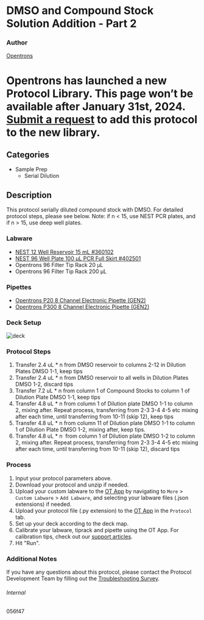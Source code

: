 # DMSO and Compound Stock Solution Addition - Part 2


### Author
[Opentrons](https://opentrons.com/)



# Opentrons has launched a new Protocol Library. This page won’t be available after January 31st, 2024. [Submit a request](https://docs.google.com/forms/d/e/1FAIpQLSdYYp9QCKow4nn0KlCVsMS3HX0eJ0N9O7-erajKvcpT0lWbSg/viewform) to add this protocol to the new library.

## Categories
* Sample Prep
	* Serial Dilution


## Description
This protocol serially diluted compound stock with DMSO. For detailed protocol steps, please see below. Note: if n < 15, use NEST PCR plates, and if n > 15, use deep well plates. 


### Labware
* [NEST 12 Well Reservoir 15 mL #360102](http://www.cell-nest.com/page94?_l=en&product_id=102)
* [NEST 96 Well Plate 100 µL PCR Full Skirt #402501](http://www.cell-nest.com/page94?_l=en&product_id=97&product_category=96)
* Opentrons 96 Filter Tip Rack 20 µL
* Opentrons 96 Filter Tip Rack 200 µL


### Pipettes
* [Opentrons P20 8 Channel Electronic Pipette (GEN2)](https://shop.opentrons.com/8-channel-electronic-pipette/)
* [Opentrons P300 8 Channel Electronic Pipette (GEN2)](https://shop.opentrons.com/8-channel-electronic-pipette/)


### Deck Setup
![deck](https://opentrons-protocol-library-website.s3.amazonaws.com/custom-README-images/056f47/Screen+Shot+2023-04-24+at+3.42.36+PM.png)



### Protocol Steps
1. Transfer 2.4 uL * n from DMSO reservoir to columns 2-12 in Dilution Plates DMSO 1-1, keep tips
2. Transfer 2.4 uL * n from DMSO reservoir to all wells in Dilution Plates DMSO 1-2, discard tips
3. Transfer 7.2 uL * n from column 1 of Compound Stocks to column 1 of Dilution Plate DMSO 1-1, keep tips
4. Transfer 4.8 uL * n from column 1 of Dilution plate DMSO 1-1 to column 2, mixing after. Repeat process, transferring from 2-3 3-4 4-5 etc mixing after each time, until transferring from 10-11 (skip 12), keep tips
5. Transfer 4.8 uL * n from column 11 of Dilution plate DMSO 1-1 to column 1 of Dilution Plate DMSO 1-2, mixing after, keep tips.
6. Transfer 4.8 uL * n  from column 1 of Dilution plate DMSO 1-2 to column 2, mixing after. Repeat process, transferring from 2-3 3-4 4-5 etc mixing after each time, until transferring from 10-11 (skip 12), discard tips



### Process
1. Input your protocol parameters above.
2. Download your protocol and unzip if needed.
3. Upload your custom labware to the [OT App](https://opentrons.com/ot-app) by navigating to `More` > `Custom Labware` > `Add Labware`, and selecting your labware files (.json extensions) if needed.
4. Upload your protocol file (.py extension) to the [OT App](https://opentrons.com/ot-app) in the `Protocol` tab.
5. Set up your deck according to the deck map.
6. Calibrate your labware, tiprack and pipette using the OT App. For calibration tips, check out our [support articles](https://support.opentrons.com/en/collections/1559720-guide-for-getting-started-with-the-ot-2).
7. Hit "Run".


### Additional Notes
If you have any questions about this protocol, please contact the Protocol Development Team by filling out the [Troubleshooting Survey](https://protocol-troubleshooting.paperform.co/).


###### Internal
056f47
